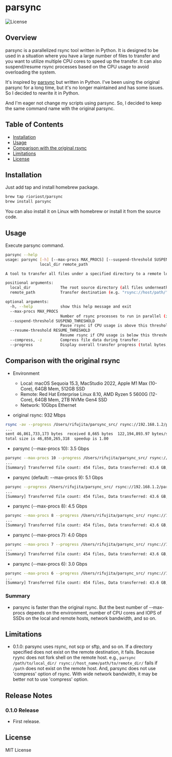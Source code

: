# parsync

![License](https://img.shields.io/badge/license-MIT-blue.svg)

## Overview

parsync is a parallelized rsync tool written in Python.
It is designed to be used in a situation where you have a large number of files to transfer and you want to utilize multiple CPU cores to speed up the transfer.
It can also suspend/resume rsync processes based on the CPU usage to avoid overloading the system.

It's inspired by [parsync](https://github.com/hjmangalam/parsync) but written in Python.
I've been using the original parsync for a long time, but it's no longer maintained and has some issues. So I decided to rewrite it in Python.

And I'm eager not change my scripts using parsync. So, I decided to keep the same command name with the original parsync.

## Table of Contents

- [Installation](#installation)
- [Usage](#usage)
- [Comparison with the original rsync](#comparison-with-the-original-rsync)
- [Limitations](#limitations)
- [License](#license)

## Installation

Just add tap and install homebrew package.

```bash
brew tap rioriost/parsync
brew install parsync
```

You can also install it on Linux with homebrew or install it from the source code.

## Usage

Execute parsync command.

```bash
parsync --help
usage: parsync [-h] [--max-procs MAX_PROCS] [--suspend-threshold SUSPEND_THRESHOLD] [--resume-threshold RESUME_THRESHOLD] [--compress] [--progress]
               local_dir remote_path

A tool to transfer all files under a specified directory to a remote location using rsync.

positional arguments:
  local_dir             The root source directory (all files underneath will be transferred).
  remote_path           Transfer destination (e.g. "rsync://host/path/").

optional arguments:
  -h, --help            show this help message and exit
  --max-procs MAX_PROCS
                        Number of rsync processes to run in parallel (if not specified, the number of CPU cores is used).
  --suspend-threshold SUSPEND_THRESHOLD
                        Pause rsync if CPU usage is above this threshold (default: 80.0).
  --resume-threshold RESUME_THRESHOLD
                        Resume rsync if CPU usage is below this threshold (default: 60.0).
  --compress, -z        Compress file data during transfer.
  --progress            Display overall transfer progress (total bytes, transfer rate, CPU usage, etc.) every second.
```

## Comparison with the original rsync

* Environment
  * Local: macOS Sequoia 15.3, MacStudio 2022, Apple M1 Max (10-Core), 64GB Mem, 512GB SSD
  * Remote: Red Hat Enterprise Linux 8.10, AMD Ryzen 5 5600G (12-Core), 64GB Mem, 2TB NVMe Gen4 SSD
  * Network: 10Gbps Ethernet

* original rsync: 932 Mbps
```bash
rsync -av --progress /Users/rifujita/parsync_src/ rsync://192.168.1.2/parsync_tgt/
...
sent 46,861,733,173 bytes  received 8,665 bytes  122,194,893.97 bytes/sec
total size is 46,850,265,318  speedup is 1.00
```

* parsync (--max-procs 10): 3.5 Gbps
```bash
parsync --max-procs 10 --progress /Users/rifujita/parsync_src/ rsync://192.168.1.2/parsync_tgt/
...
[Summary] Transferred file count: 454 files, Data transferred: 43.6 GB, Average transfer speed: 3.5 Gbps (Total time: 107.8 seconds)
```

* parsync (default: --max-procs 9): 5.1 Gbps
```bash
parsync --progress /Users/rifujita/parsync_src/ rsync://192.168.1.2/parsync_tgt/
...
[Summary] Transferred file count: 454 files, Data transferred: 43.6 GB, Average transfer speed: 5.1 Gbps (Total time: 74.0 seconds)
```

* parsync (--max-procs 8): 4.5 Gbps
```bash
parsync --max-procs 8 --progress /Users/rifujita/parsync_src/ rsync://192.168.1.2/parsync_tgt/
...
[Summary] Transferred file count: 454 files, Data transferred: 43.6 GB, Average transfer speed: 4.5 Gbps (Total time: 83.2 seconds)
```

* parsync (--max-procs 7): 4.0 Gbps
```bash
parsync --max-procs 7 --progress /Users/rifujita/parsync_src/ rsync://192.168.1.2/parsync_tgt/
...
[Summary] Transferred file count: 454 files, Data transferred: 43.6 GB, Average transfer speed: 4.0 Gbps (Total time: 93.4 seconds)
```

* parsync (--max-procs 6): 3.0 Gbps
```bash
parsync --max-procs 6 --progress /Users/rifujita/parsync_src/ rsync://192.168.1.2/parsync_tgt/
...
[Summary] Transferred file count: 454 files, Data transferred: 43.6 GB, Average transfer speed: 3.0 Gbps (Total time: 125.2 seconds)
```

### Summary
* parsync is faster than the original rsync. But the best number of --max-procs depends on the environment, number of CPU cores and IOPS of SSDs on the local and remote hosts, network bandwidth, and so on.

## Limitations
* 0.1.0: parsync uses rsync, not scp or sftp, and so on. If a directory specified does not exist on the remote destination, it fails. Because ryync does not fork shell on the remote host.
  e.g., `parsync /path/to/local_dir/ rsync://host_name/path/to/remote_dir/` fails if `/path` does not exist on the remote host.
  And, parsync does not use 'compress' option of rsync. With wide network bandwidth, it may be better not to use 'compress' option.

## Release Notes

### 0.1.0 Release
* First release.

## License
MIT License
